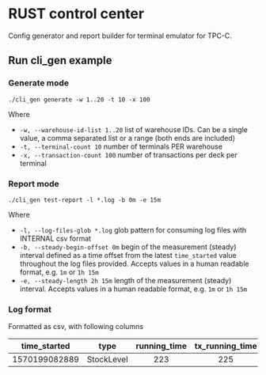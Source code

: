 # RUST control center
Config generator and report builder for terminal emulator for TPC-C.

## Run cli_gen example

### Generate mode

`./cli_gen generate -w 1..20 -t 10 -x 100`

Where 
 - `-w, --warehouse-id-list 1..20` list of warehouse IDs. Can be a single value, a comma separated list or a range (both ends are included) 
 - `-t, --terminal-count 10` number of terminals PER warehouse
 - `-x, --transaction-count 100` number of transactions per deck per terminal
 
 
### Report mode

`./cli_gen test-report -l *.log -b 0m -e 15m`

Where
 - `-l, --log-files-glob *.log` glob pattern for consuming log files with INTERNAL csv format
 - `-b, --steady-begin-offset 0m` begin of the measurement (steady) interval defined as a time offset from the latest `time_started` value throughout the log files provided. Accepts values in a human readable format, e.g. `1m` or `1h 15m`
 - `-e, --steady-length 2h 15m` length of the measurement (steady) interval. Accepts values in a human readable format, e.g. `1m` or `1h 15m`
 
### Log format

Formatted as csv, with following columns


**time\_started**|**type**|**running\_time**|**tx\_running\_time**|**think\_time\_ms**|**is\_rbk**
:-----:|:-----:|:-----:|:-----:|:-----:|:-----:
1570199082889|StockLevel|223|225|1500|false

